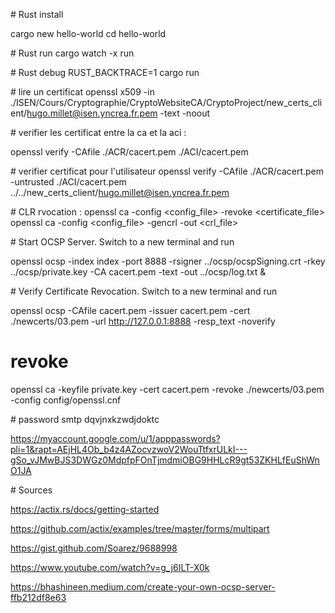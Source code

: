 # Rust install

cargo new hello-world
cd hello-world

# Rust run
cargo watch -x run


# Rust debug 
RUST_BACKTRACE=1 cargo run


# lire un certificat 
openssl x509 -in ./ISEN/Cours/Cryptographie/CryptoWebsiteCA/CryptoProject/new_certs_client/hugo.millet@isen.yncrea.fr.pem -text -noout


# verifier les certificat entre la ca et la aci :

openssl verify -CAfile ./ACR/cacert.pem ./ACI/cacert.pem

# verifier certificat pour l'utilisateur
openssl verify -CAfile ./ACR/cacert.pem -untrusted ./ACI/cacert.pem ../../new_certs_client/hugo.millet@isen.yncrea.fr.pem 


# CLR rvocation : 
openssl ca -config <config_file> -revoke <certificate_file>
openssl ca -config <config_file> -gencrl -out <crl_file>


# Start OCSP Server. Switch to a new terminal and run

openssl ocsp -index index -port 8888 -rsigner ../ocsp/ocspSigning.crt -rkey ../ocsp/private.key -CA cacert.pem -text -out ../ocsp/log.txt &

# Verify Certificate Revocation. Switch to a new terminal and run

openssl ocsp -CAfile cacert.pem -issuer cacert.pem -cert ./newcerts/03.pem -url http://127.0.0.1:8888 -resp_text -noverify

# revoke
openssl ca -keyfile private.key -cert cacert.pem -revoke ./newcerts/03.pem -config config/openssl.cnf                                                                                                                                   


# password smtp
dqvjnxkzwdjdoktc

https://myaccount.google.com/u/1/apppasswords?pli=1&rapt=AEjHL4Ob_b4z4AZocvzwoV2WouTtfxrULkI---gSo_vJMwBJS3DWGz0MdpfpFOnTjmdmiOBG9HHLcR9gt53ZKHLfEuShWnO1JA


# Sources

https://actix.rs/docs/getting-started

https://github.com/actix/examples/tree/master/forms/multipart

https://gist.github.com/Soarez/9688998

https://www.youtube.com/watch?v=g_j6ILT-X0k

https://bhashineen.medium.com/create-your-own-ocsp-server-ffb212df8e63